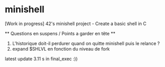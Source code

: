 # minishell
[Work in progress] 42's minishell project - Create a basic shell in C

** Questions en suspens / Points a garder en tête **
1. L'historique doit-il perdurer quand on quitte minishell puis le relance ?
2. expand $SHLVL en fonction du niveau de fork

latest update 3.11 s in final_exec :))
